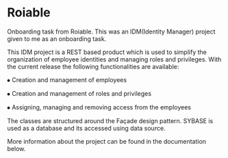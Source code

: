 # Roiable
Onboarding task from Roiable. 
This was an IDM(Identity Manager) project given to me as an onboarding task.

This IDM project is a REST based product which is used to simplify the organization of employee identities and managing roles and privileges. With the current release the following functionalities are available:

⦁	Creation and management of employees

⦁	Creation and management of roles and privileges

⦁	Assigning, managing and removing access from the employees

The classes are structured around the Façade design pattern. SYBASE is used as a database and its accessed using data source.

More information about the project can be found in the documentation below.
